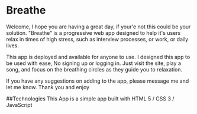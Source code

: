 # Breathe
Welcome, I hope you are having a great day, if your'e not this could be your solution. 
"Breathe" is a progressive web app designed to help it's users relax in times of high stress, such as interview processes, or work, or daily lives. 
  
This app is deployed and available for anyone to use. 
I designed this app to be used with ease, No signing up or logging in. 
Just visit the site, play a song, and focus on the breathing circles as they guide you to relaxation. 

If you have any suggestions on adding to the app, please message me and let me know. Thank you and enjoy


##Technologies
This App is a simple app built with HTML 5 / CSS 3 / JavaScript
